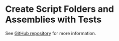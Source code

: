 # Create Script Folders and Assemblies with Tests

See [GitHub repository](https://github.com/nowsprinting/create-script-folders-with-tests) for more information.
